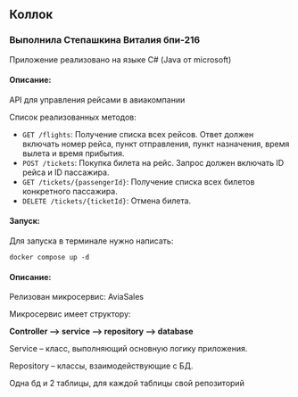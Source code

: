 ## Коллок
### Выполнила Степашкина Виталия бпи-216 

Приложение реализовано на языке С# (Java от microsoft)

#### Описание:

API для управления рейсами в авиакомпании

Список реализованных методов:

- `GET /flights`: Получение списка всех рейсов. Ответ должен включать номер рейса, пункт отправления, пункт назначения, время вылета и время прибытия.
- `POST /tickets`: Покупка билета на рейс. Запрос должен включать ID рейса и ID пассажира.
- `GET /tickets/{passengerId}`: Получение списка всех билетов конкретного пассажира.
- `DELETE /tickets/{ticketId}`: Отмена билета.

#### Запуск:

Для запуска в терминале нужно написать:

```
docker compose up -d
```

#### Описание: 

Релизован микросервис: AviaSales

Микросервис имеет структору:

**Controller –> service –> repository –> database**

Service – класс, выполняющий основную логику приложения.

Repository – классы, взаимодействующие с БД.

Одна бд и 2 таблицы, для каждой таблицы свой репозиторий

